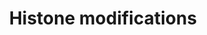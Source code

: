---
annotations:
- type: Pathway Ontology
  value: histone modification pathway
authors:
- Michiel
- MaintBot
- AlexanderPico
- MartijnVanIersel
- Christine Chichester
- Mkutmon
description: ''
last-edited: 2013-10-22
organisms:
- Mus musculus
redirect_from:
- /index.php/Pathway:WP300
- /instance/WP300
schema-jsonld:
- '@context': https://schema.org/
  '@id': https://wikipathways.github.io/pathways/WP300.html
  '@type': Dataset
  creator:
    '@type': Organization
    name: WikiPathways
  description: ''
  keywords:
  - EHMT1
  - HDAC1
  - EHMT2
  - HAT1
  - HDAC2
  license: CC0
  name: Histone modifications
seo: CreativeWork
title: Histone modifications
wpid: WP300
---